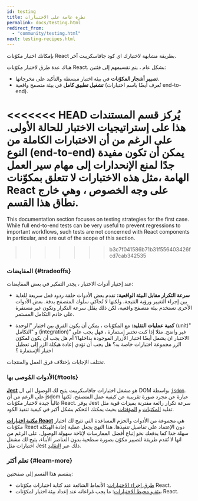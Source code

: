 ```yaml
---
id: testing
title: نظرة عامة على الاختبارات
permalink: docs/testing.html
redirect_from:
  - "community/testing.html"
next: testing-recipes.html
---
```


بإمكانك اختبار مكوّنات React بطريقة مشابهة لاختبارك اي كود جافاسكريبت آخر.

هناك عدة طرق لاختبار مكوّنات React. بشكل عام ، يتم تقسيمهم إلى فئتين:

* **تصيير أشجار المكوّنات** في بيئة اختبار مبسطة والتأكيد على مخرجاتها.
* **تشغيل تطبيق كامل** في بيئة متصفح واقعية (تُعرف أيضًا باسم اختبارات  end-to-end).

<<<<<<< HEAD
يُركز قسم المستندات هذا على إستراتيجيات الاختبار للحالة الأولى. على الرغم من أن الاختبارات الكاملة من النوع (end-to-end) يمكن أن تكون مفيدة جدًا لمنع الإنحدارات إلى مهام سير العمل الهامة ،مثل هذه الاختبارات لا تتعلق بمكوّنات React على وجه الخصوص ، وهي خارج نطاق هذا القسم.
=======
This documentation section focuses on testing strategies for the first case. While full end-to-end tests can be very useful to prevent regressions to important workflows, such tests are not concerned with React components in particular, and are out of the scope of this section.
>>>>>>> b3c7f041586b71b31f556403426fcd7cab342535

### المقايضات {#tradeoffs}

عند إختيار أدوات الاختبار ، يجدر التفكير في بعض المقايضات:
* **سرعة التكرار مقابل البيئة الواقعية:** تقدم بعض الأدوات حلقة ردود فعل سريعة للغاية بين إجراء التغيير ورؤية النتيجة، ولكنها لا تُحاكي سلوك المتصفح بدقة. بعض الأدوات الأخرى تستخدم بيئة متصفح واقعية، لكن ذلك يقلل سرعة التكرار وتكون غير مستقرة على خادم التكامل المستمر.

* **كمية عمليات التقليد:** مع المكوّنات ، يمكن أن يكون الفرق بين اختبار "الوحدة (unit)" و "التكامل (integration)" غير واضح. مثلا إذا كنت تختبر إستمارة ، فهل يجب على الاختبار ان يشمل أيضًا اختبار الأزرار الموجودة بداخلها؟ أم هل يجب أن يكون لمكوّن الزر مجموعة اختبارات خاصة به؟ هل يجب أن تؤدي إعادة هيكلة الزر إلى تعطيل اختبار الإستمارة ؟

تختلف الإجابات بإختلاف فرق العمل والمنتجات.

### الأدوات المُوصى بها{#tools}

**[Jest](https://facebook.github.io/jest/)** هو مشغل اختبارات جافاسكريبت يتيح لك الوصول الى ال DOM بواسطة [`jsdom`](/docs/testing-environments.html#mocking-a-rendering-surface). على الرغم من أن jsdom عبارة عن مجرد صورة تقريبية عن كيفية عمل المتصفح، لكنها غالباً جيدة لاختبار مكوّنات React. يوفر Jest سرعة تكرار رائعة مقترنة بميزات قوية مثل تقليد  [المكتبات](/docs/testing-environments.html#mocking-modules) و [المؤقتات](/docs/testing-environments.html#mocking-timers) بحيث يمكنك التحكم بشكل أكبر في كيفية تنفيذ الكود.

**[مكتبة اختبارات React](https://testing-library.com/react)** هي مجموعة من الأدوات والحزم المساعدة التي تتيح لك  اختبار مكوّنات React دون الإعتماد على تفاصيل تنفيذها. هذا  النهج يجعل عملية إعادة الهيكلة سهلة جدا كما يدفعك نحو إتباع أفضل الممارسات لإتاحة سهولة الوصول. على الرغم من انها لا تُقدم طريقة لتصيير مكوّن بصورة سطحية بدون العناصر الأبناء، يتيح لك مشغل اختبارات مثل Jest ذلك عبر [التقليد](/docs/testing-recipes.html#mocking-modules).

### تعلم أكثر {#learn-more}

ينقسم هذا القسم إلى صفحتين:

- [طرق إجراء الاختبارات](/docs/testing-recipes.html): الأنماط الشائعة عند كتابة اختبارات مكوّنات React.  
- [بيئة و محيط الاختبارات](/docs/testing-environments.html): ما يجب مُراعاته عند إعداد بيئة اختبار لمكوّنات React.
